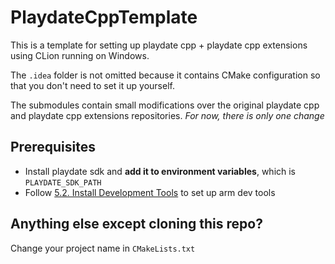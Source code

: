 # PlaydateCppTemplate

This is a template for setting up playdate cpp + playdate cpp extensions using CLion running on Windows.

The `.idea` folder is not omitted because it contains CMake configuration so that you don't need to set it up yourself.

The submodules contain small modifications over the original playdate cpp and playdate cpp extensions repositories. *For now, there is only one change*

## Prerequisites

- Install playdate sdk and **add it to environment variables**, which is  `PLAYDATE_SDK_PATH`
- Follow [5.2. Install Development Tools](https://sdk.play.date/2.4.2/Inside%20Playdate%20with%20C.html#_install_development_tools) to set up arm dev tools

## Anything else except cloning this repo?

Change your project name in `CMakeLists.txt` 